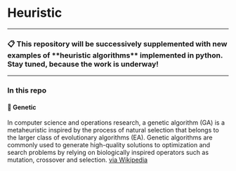 # Heuristic

<hr>

<h3> 📋 This repository will be successively supplemented with new examples of **heuristic algorithms** implemented in python. Stay tuned, because the work is underway! </h3>

<hr>

<h3> In this repo </h3> 

<h4> 🧬 Genetic </h4>

In computer science and operations research, a genetic algorithm (GA) is a metaheuristic inspired by the process of natural selection that belongs to the larger class of evolutionary algorithms (EA). Genetic algorithms are commonly used to generate high-quality solutions to optimization and search problems by relying on biologically inspired operators such as mutation, crossover and selection. [via Wikipedia](https://en.wikipedia.org/wiki/Genetic_algorithm)


